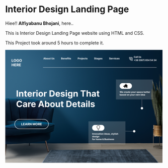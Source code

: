 # Interior Design Landing Page

Hiee!! **Alfiyabanu Bhojani**, here..

This is Interior Design Landing Page website using HTML and CSS.

This Project took around 5 hours to complete it.

![alt text](/10.png)
